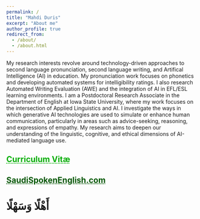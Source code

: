 ```yaml
---
permalink: /
title: "Mahdi Duris"
excerpt: "About me"
author_profile: true
redirect_from: 
  - /about/
  - /about.html
---
```


My research interests revolve around technology-driven approaches to second language pronunciation, second language writing, and Artifical Intelligence (AI) in education. My pronunciation work focuses on phonetics and developing automated systems for intelligibility ratings. I also research Automated Writing Evaluation (AWE) and the integration of AI in EFL/ESL learning environments. I am a Postdoctoral Research Associate in the Department of English at Iowa State University, where my work focuses on the intersection of Applied Linguistics and AI. I investigate the ways in which generative AI technologies are used to simulate or enhance human communication, particularly in areas such as advice-seeking, reasoning, and expressions of empathy. My research aims to deepen our understanding of the linguistic, cognitive, and ethical dimensions of AI-mediated language use.<br/>
## <a href="https://docs.google.com/document/d/1rJP290K9KZX8wSZH5OYRTR_TdOTgd_LAbc8ZCDpXV2A/preview" target="_blank" style="text-align: center; color: #00ad00; text-decoration: underline;text-decoration-style: dotted;">Curriculum Vitæ</a><br/>

## <a href="https://saudispokenenglish.com" target="_blank" style="text-align: center; color: #005700; text-decoration: underline;text-decoration-style: dotted;">SaudiSpokenEnglish.com</a>
# أَهْلًا وَسَهْلًا
